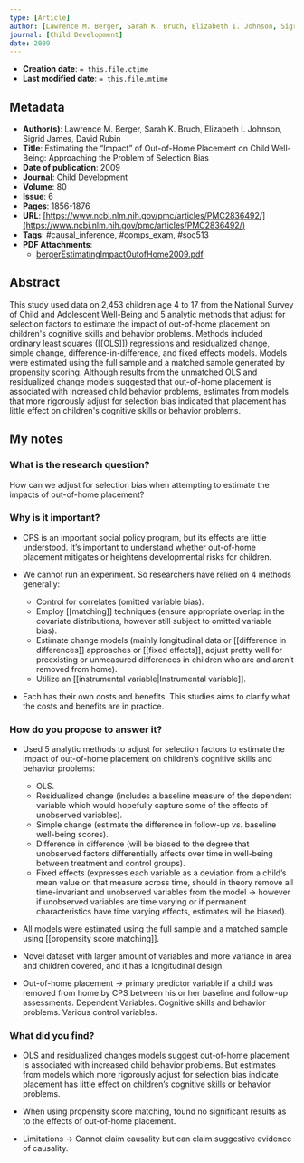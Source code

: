 ```yaml
---
type: [Article]
author: [Lawrence M. Berger, Sarah K. Bruch, Elizabeth I. Johnson, Sigrid James, David Rubin]
journal: [Child Development]
date: 2009
---
```


* **Creation date**: `= this.file.ctime`
* **Last modified date**: `= this.file.mtime`

## Metadata

* **Author(s)**: Lawrence M. Berger, Sarah K. Bruch, Elizabeth I. Johnson, Sigrid James, David Rubin
* **Title**: Estimating the “Impact” of Out-of-Home Placement on Child Well-Being: Approaching the Problem of Selection Bias
* **Date of publication**: 2009
* **Journal**: Child Development
* **Volume**: 80
* **Issue**: 6
* **Pages**: 1856-1876
* **URL**: [https://www.ncbi.nlm.nih.gov/pmc/articles/PMC2836492/](https://www.ncbi.nlm.nih.gov/pmc/articles/PMC2836492/)
* **Tags**: #causal_inference, #comps_exam, #soc513
* **PDF Attachments**:
  * [bergerEstimatingImpactOutofHome2009.pdf](zotero://open-pdf/library/items/IE4FSSRX)

## Abstract

This study used data on 2,453 children age 4 to 17 from the National Survey of Child and Adolescent Well-Being and 5 analytic methods that adjust for selection factors to estimate the impact of out-of-home placement on children's cognitive skills and behavior problems. Methods included ordinary least squares ([[OLS]]) regressions and residualized change, simple change, difference-in-difference, and fixed effects models. Models were estimated using the full sample and a matched sample generated by propensity scoring. Although results from the unmatched OLS and residualized change models suggested that out-of-home placement is associated with increased child behavior problems, estimates from models that more rigorously adjust for selection bias indicated that placement has little effect on children's cognitive skills or behavior problems.

## My notes

### What is the research question?

How can we adjust for selection bias when attempting to estimate the impacts of out-of-home placement?  

### Why is it important?

- CPS is an important social policy program, but its effects are little understood. It’s important to understand whether out-of-home placement mitigates or heightens developmental risks for children.
    
- We cannot run an experiment. So researchers have relied on 4 methods generally: 
	- Control for correlates (omitted variable bias).
	- Employ [[matching]] techniques (ensure appropriate overlap in the covariate distributions, however still subject to omitted variable bias).
	- Estimate change models (mainly longitudinal data or [[difference in differences]] approaches or [[fixed effects]], adjust pretty well for preexisting or unmeasured differences in children who are and aren’t removed from home).
	- Utilize an [[instrumental variable|Instrumental variable]].
	  
- Each has their own costs and benefits. This studies aims to clarify what the costs and benefits are in practice.
### How do you propose to answer it?

- Used 5 analytic methods to adjust for selection factors to estimate the impact of out-of-home placement on children’s cognitive skills and behavior problems: 
	- OLS.
	- Residualized change (includes a baseline measure of the dependent variable which would hopefully capture some of the effects of unobserved variables).
	- Simple change (estimate the difference in follow-up vs. baseline well-being scores).
	- Difference in difference (will be biased to the degree that unobserved factors differentially affects over time in well-being between treatment and control groups).
	- Fixed effects (expresses each variable as a deviation from a child’s mean value on that measure across time, should in theory remove all time-invariant and unobserved variables from the model → however if unobserved variables are time varying or if permanent characteristics have time varying effects, estimates will be biased).
    
- All models were estimated using the full sample and a matched sample using [[propensity score matching]].
    
- Novel dataset with larger amount of variables and more variance in area and children covered, and it has a longitudinal design.
    
- Out-of-home placement → primary predictor variable if a child was removed from home by CPS between his or her baseline and follow-up assessments. Dependent Variables: Cognitive skills and behavior problems. Various control variables.

### What did you find?

- OLS and residualized changes models suggest out-of-home placement is associated with increased child behavior problems. But estimates from models which more rigorously adjust for selection bias indicate placement has little effect on children’s cognitive skills or behavior problems.

- When using propensity score matching, found no significant results as to the effects of out-of-home placement.

- Limitations → Cannot claim causality but can claim suggestive evidence of causality.